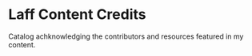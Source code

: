 # Laff Content Credits

Catalog achknowledging the contributors and resources featured in my content.


